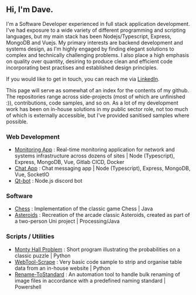 ## Hi, I'm Dave.

I'm a Software Developer experienced in full stack application development. I've had exposure to a wide variety of different programming and scripting languages, but my main stack has been Nodejs/Typescript, Express, MongoDB and Vuejs. My primary interests are backend development and systems design, as I'm highly engaged by finding elegant solutions to complex and technically challenging problems. I also place a high emphasis on quality over quantity, desiring to produce clean and efficient code incorporating best practises and established design principles.

If you would like to get in touch, you can reach me via [LinkedIn](https://www.linkedin.com/in/davepmartinz/).

This page will serve as somewhat of an index for the contents of my github. The repositories range across side-projects (most of which are unfinished :)), contributions, code samples, and so on. As a lot of my development work has been on in-house solutions in my public sector role, not too much of which is externally accessible, but I've provided sanitised samples where possible.


### Web Development
* [Monitoring App](https://github.com/davidpmartin/sitemonitoring) : Real-time monitoring application for network and systems infrastructure across dozens of sites | Node (Typescript), Express, MongoDB, Vue, Gitlab CICD, Docker
* [Chat App](https://github.com/davidpmartin/chat-app) : Chat messaging app | Node (Typescript), Express, MongoDB, Vue, SocketIO
* [Qt-bot](https://github.com/davidpmartin/qt-bot) : Node.js discord bot

### Software
* [Chess](https://github.com/davidpmartin/chess) : Implementation of the classic game Chess | Java
* [Asteroids](https://github.com/davidpmartin/asteroids) : Recreation of the arcade classic Asteroids, created as part of a two-person Uni project | Processing/Java

### Scripts / Utilities
* [Monty Hall Problem](https://github.com/davidpmartin/monty-hall-problem) : Short program illustrating the probabilities on a classic puzzle | Python
* [WebTool-Scrape](https://github.com/davidpmartin/webtool-scrape) : Very basic code sample to strip and organise table data from an in-house website | Python
* [Rename-ToStandard](https://github.com/davidpmartin/rename-to-standard) : An automation tool to handle bulk renaming of image files in accordance with a predefined naming standard | Powershell
